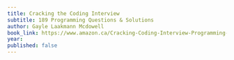 ```yaml
---
title: Cracking the Coding Interview
subtitle: 189 Programming Questions & Solutions
author: Gayle Laakmann Mcdowell
book_link: https://www.amazon.ca/Cracking-Coding-Interview-Programming-Questions/dp/0984782850
year:
published: false
---
```

